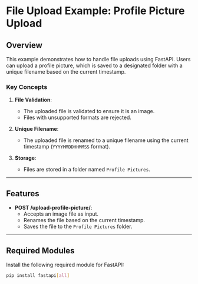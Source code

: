 # File Upload Example: Profile Picture Upload

## Overview
This example demonstrates how to handle file uploads using FastAPI. Users can upload a profile picture, which is saved to a designated folder with a unique filename based on the current timestamp.

### Key Concepts
1. **File Validation**:
   - The uploaded file is validated to ensure it is an image.
   - Files with unsupported formats are rejected.

2. **Unique Filename**:
   - The uploaded file is renamed to a unique filename using the current timestamp (`YYYYMMDDHHMMSS` format).

3. **Storage**:
   - Files are stored in a folder named `Profile Pictures`.

---

## Features
- **POST /upload-profile-picture/**:
  - Accepts an image file as input.
  - Renames the file based on the current timestamp.
  - Saves the file to the `Profile Pictures` folder.

---

## Required Modules
Install the following required module for FastAPI:
```bash
pip install fastapi[all]
